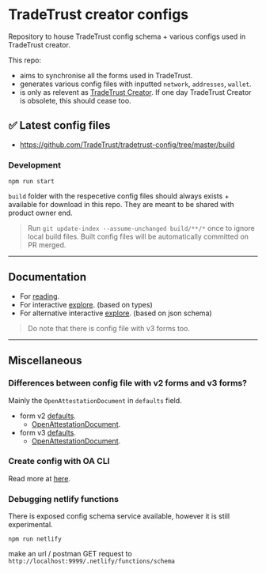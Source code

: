 # TradeTrust creator configs

Repository to house TradeTrust config schema + various configs used in TradeTrust creator.

This repo:

- aims to synchronise all the forms used in TradeTrust.
- generates various config files with inputted `network`, `addresses`, `wallet`.
- is only as relevent as [TradeTrust Creator](https://creator.tradetrust.io). If one day TradeTrust Creator is obsolete, this should cease too.

## ✅ Latest config files

- https://github.com/TradeTrust/tradetrust-config/tree/master/build

### Development

`npm run start`

`build` folder with the respecetive config files should always exists + available for download in this repo. They are meant to be shared with product owner end.

> Run `git update-index --assume-unchanged build/**/*` once to ignore local build files. Built config files will be automatically committed on PR merged.

---

## Documentation

- For [reading](https://docs.tradetrust.io/docs/document-creator/config-file/file-structure).
- For interactive [explore](https://tradetrust-config.netlify.app). (based on types)
- For alternative interactive [explore](https://json-schema.app/view/%23?url=https%3A%2F%2Fraw.githubusercontent.com%2FTradeTrust%2Ftradetrust-config%2Fmaster%2Fsrc%2Fconfig-v2.schema.json). (based on json schema)

> Do note that there is config file with v3 forms too.

---

## Miscellaneous

### Differences between config file with v2 forms and v3 forms?

Mainly the `OpenAttestationDocument` in `defaults` field.

- form v2 [defaults](https://tradetrust-config.netlify.app/interfaces/src_types.formv2#defaults).
  - [OpenAttestationDocument](https://tradetrust-config.netlify.app/interfaces/node_modules__govtechsg_open_attestation_dist_types___generated___schema_2_0.openattestationdocument).
- form v3 [defaults](https://tradetrust-config.netlify.app/interfaces/src_types.formv3#defaults).
  - [OpenAttestationDocument](https://tradetrust-config.netlify.app/interfaces/node_modules__govtechsg_open_attestation_dist_types___generated___schema_3_0.openattestationdocument).

### Create config with OA CLI

Read more at [here](https://github.com/Open-Attestation/open-attestation-cli#method-1-using-config-template-url-option-recommended).

### Debugging netlify functions

There is exposed config schema service available, however it is still experimental.

`npm run netlify`

make an url / postman GET request to `http://localhost:9999/.netlify/functions/schema`
